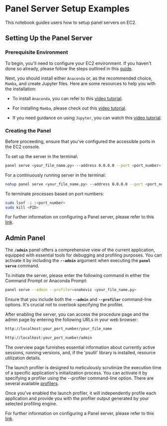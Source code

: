 # Panel Server Setup Examples

This notebook guides users how to setup panel servers on EC2.

## Setting Up the Panel Server

### Prerequisite Environment

To begin, you'll need to configure your EC2 environment. If you haven't done so already, please follow the steps outlined in this [guide](https://docs.aws.amazon.com/AWSEC2/latest/UserGuide/EC2_GetStarted.html).

Next, you should install either `Anaconda` or, as the recommended choice, `Mamba`, and create Jupyter files. Here are some resources to help you with the installation:

- To install `Anaconda`, you can refer to this [video tutorial](https://www.youtube.com/watch?v=0EuDhKXq_aM&t=13s).

- For installing `Mamba`, please check out this [video tutorial](https://www.youtube.com/watch?v=yeXDyF6_VwQ).

- If you need guidance on using `Jupyter`, you can watch this [video tutorial](https://www.youtube.com/watch?v=tn1gH0JvFwk).

### Creating the Panel

Before proceeding, ensure that you've configured the accessible ports in the EC2 console.

To set up the server in the terminal:

```bash
panel serve <your_file_name.py> --address 0.0.0.0 --port <port_number> --allow-websocket-origin="*"
```

For a continuously running server in the terminal:

```bash
nohup panel serve <your_file_name.py> --address 0.0.0.0 --port <port_number> --allow-websocket-origin="*" &
```

To terminate processes based on port numbers:

```bash
sudo lsof -i :<port_number>
sudo kill <PID>
```

For further information on configuring a Panel server, please refer to this [link](https://panel.holoviz.org/how_to/server/index.html).

## Admin Panel

The **`/admin`** panel offers a comprehensive view of the current application, equipped with essential tools for debugging and profiling purposes. You can activate it by including the **`--admin`** argument when executing the **`panel serve`** command.

To initiate the server, please enter the following command in either the Command Prompt or Anaconda Prompt:

```bash
panel serve --admin --profiler=snakeviz <your_file_name.py>
```

Ensure that you include both the **`--admin`** and **`--profiler`** command-line options. It's crucial not to overlook specifying the profiler.

After enabling the server, you can access the procedure page and the admin page by entering the following URLs in your web browser:

```bash
http://localhost:your_port_number/your_file_name
```

```bash
http://localhost:your_port_number/admin
```

The overview page furnishes essential information about currently active sessions, running versions, and, if the 'psutil' library is installed, resource utilization details.

The launch profiler is designed to meticulously scrutinize the execution time of a specific application's initialization process. You can activate it by specifying a profiler using the --profiler command-line option. There are several available [profilers](https://panel.holoviz.org/how_to/profiling/profile.html#launch-profiling).

Once you've enabled the launch profiler, it will independently profile each application and provide you with the profiler output generated by your selected profiling engine.

For further information on configuring a Panel server, please refer to this [link](https://panel.holoviz.org/how_to/profiling/index.html).
